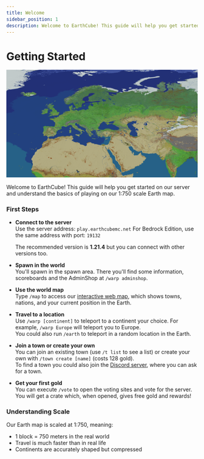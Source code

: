 ```yaml
---
title: Welcome
sidebar_position: 1
description: Welcome to EarthCube! This guide will help you get started on our server and understand the basics of playing on our 1:750 scale Earth map.
---
```


# Getting Started

![Earth Map](./img/europemap.png)

Welcome to EarthCube! This guide will help you get started on our server and understand the basics of playing on our 1:750 scale Earth map.

### First Steps

- **Connect to the server**  
  Use the server address: `play.earthcubemc.net`
  For Bedrock Edition, use the same address with port: `19132`
  
  The recommended version is **1.21.4** but you can connect with other versions too.

- **Spawn in the world**  
  You'll spawn in the spawn area. There you'll find some information, scoreboards and the AdminShop at `/warp adminshop`.

- **Use the world map**  
  Type `/map` to access our [interactive web map](/docs/map), which shows towns, nations, and your current position in the Earth.

- **Travel to a location**  
  Use `/warp [continent]` to teleport to a continent your choice. For example, `/warp Europe` will teleport you to Europe.  
  You could also run `/earth` to teleport in a random location in the Earth.

- **Join a town or create your own**  
  You can join an existing town (use `/t list` to see a list) or create your own with `/town create [name]` (costs 128 gold).  
  To find a town you could also join the [Discord server](https://discord.earthcubemc.net), where you can ask for a town.

- **Get your first gold**  
  You can execute `/vote` to open the voting sites and vote for the server. You will get a crate which, when opened, gives free gold and rewards!

### Understanding Scale

Our Earth map is scaled at 1:750, meaning:
- 1 block = 750 meters in the real world
- Travel is much faster than in real life
- Continents are accurately shaped but compressed